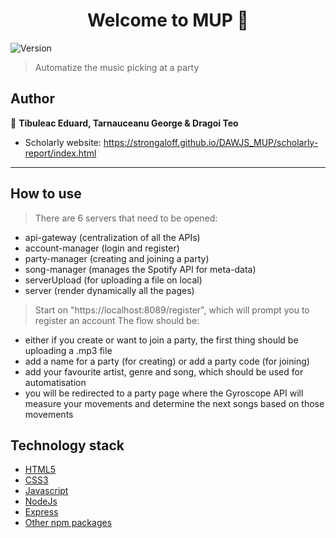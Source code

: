 <h1 align="center">Welcome to MUP 👋</h1>
<p>
  <img alt="Version" src="https://img.shields.io/badge/version-0.0.1-blue.svg?cacheSeconds=2592000" />
</p>

> Automatize the music picking at a party

## Author

👤 **Tibuleac Eduard, Tarnauceanu George & Dragoi Teo**

- Scholarly website: https://strongaloff.github.io/DAWJS_MUP/scholarly-report/index.html

---

## How to use

> There are 6 servers that need to be opened:
  - api-gateway (centralization of all the APIs)
  - account-manager (login and register)
  - party-manager (creating and joining a party)
  - song-manager (manages the Spotify API for meta-data)
  - serverUpload (for uploading a file on local)
  - server (render dynamically all the pages)
 > Start on "https://localhost:8089/register", which will prompt you to register an account
 > The flow should be: 
  - either if you create or want to join a party, the first thing should be uploading a .mp3 file 
  - add a name for a party (for creating) or add a party code (for joining)
  - add your favourite artist, genre and song, which should be used for automatisation
  - you will be redirected to a party page where the Gyroscope API will measure your movements and determine the next songs based on those movements

## Technology stack

- [HTML5](https://developer.mozilla.org/en-US/docs/Web/Guide/HTML/HTML5)
- [CSS3](https://devdocs.io/css/)
- [Javascript](https://developer.mozilla.org/en-US/docs/Web/JavaScript)
- [NodeJs](https://nodejs.org/en/)
- [Express](https://www.npmjs.com/package/express)
- [Other npm packages](https://www.npmjs.com/)
